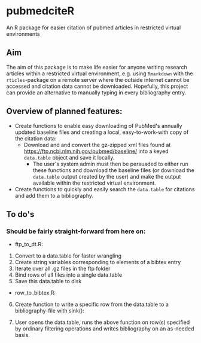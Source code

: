 # pubmedciteR
An R package for easier citation of pubmed articles in restricted virtual environments


## Aim

The aim of this package is to make life easier for anyone writing research articles within a restricted virtual environment, e.g. using `Rmarkdown` with the `rticles`-package on a remote server where the outside internet cannot be accessed and citation data cannot be downloaded. Hopefully, this project can provide an alternative to manually typing in every bibliography entry.

## Overview of planned features:

- Create functions to enable easy downloading of PubMed's annually updated baseline files and creating a local, easy-to-work-with copy of the citation data:
  - Download and and convert the gz-zipped xml files found at https://ftp.ncbi.nlm.nih.gov/pubmed/baseline/ into a keyed `data.table` object and save it locally.
    - The user's system admin must then be persuaded to either run these functions and download the baseline files (or download the `data.table` output created by the user) and make the output available within the restricted virtual environment.
- Create functions to quickly and easily search the `data.table` for citations and add them to a bibliography.

## To do's


### Should be fairly straight-forward from here on:

- ftp_to_dt.R: 
1. Convert to a data.table for faster wrangling
2. Create string variables corresponding to elements of a bibtex entry
3. Iterate over all .gz files in the ftp folder
4. Bind rows of all files into a single data.table
5. Save this data.table to disk

- row_to_bibtex.R:
6. Create function to write a specific row from the data.table to a bibliography-file with sink():

7. User opens the data.table, runs the above function on row(s) specified by ordinary filtering operations and writes bibliography on an as-needed basis.
